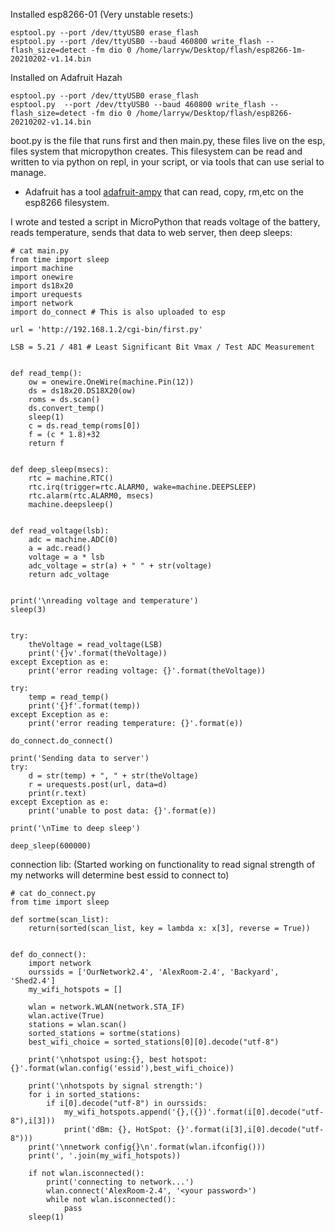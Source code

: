 Installed esp8266-01 (Very unstable resets:)

```
esptool.py --port /dev/ttyUSB0 erase_flash
esptool.py --port /dev/ttyUSB0 --baud 460800 write_flash --flash_size=detect -fm dio 0 /home/larryw/Desktop/flash/esp8266-1m-20210202-v1.14.bin
```

Installed on Adafruit Hazah
```
esptool.py --port /dev/ttyUSB0 erase_flash
esptool.py  --port /dev/ttyUSB0 --baud 460800 write_flash --flash_size=detect -fm dio 0 /home/larryw/Desktop/flash/esp8266-20210202-v1.14.bin
```
boot.py is the file that runs first and then main.py, these files live on the esp, files system that micropython creates. This filesystem can be read and written to via python on repl, in your script, or via tools that can use serial to manage.
  - Adafruit has a tool [adafruit-ampy](https://learn.adafruit.com/micropython-basics-load-files-and-run-code/install-ampy?gclid=Cj0KCQjw0caCBhCIARIsAGAfuMxI42mR9D5vCgR_MoLn2ln7aC0qGG-dMGxoMWt9SmYBjVuPZ0xIZN0aAohNEALw_wcB) that can read, copy, rm,etc on the esp8266 filesystem.

I wrote and tested a script in MicroPython that reads voltage of the battery, reads temperature, sends that data to web server, then deep sleeps:
```
# cat main.py
from time import sleep
import machine
import onewire
import ds18x20
import urequests
import network
import do_connect # This is also uploaded to esp

url = 'http://192.168.1.2/cgi-bin/first.py'

LSB = 5.21 / 481 # Least Significant Bit Vmax / Test ADC Measurement


def read_temp():
    ow = onewire.OneWire(machine.Pin(12))
    ds = ds18x20.DS18X20(ow)
    roms = ds.scan()
    ds.convert_temp()
    sleep(1)
    c = ds.read_temp(roms[0])
    f = (c * 1.8)+32
    return f


def deep_sleep(msecs):
    rtc = machine.RTC()
    rtc.irq(trigger=rtc.ALARM0, wake=machine.DEEPSLEEP)
    rtc.alarm(rtc.ALARM0, msecs)
    machine.deepsleep()


def read_voltage(lsb):
    adc = machine.ADC(0)
    a = adc.read()
    voltage = a * lsb
    adc_voltage = str(a) + " " + str(voltage)
    return adc_voltage


print('\nreading voltage and temperature')
sleep(3)


try:
    theVoltage = read_voltage(LSB)
    print('{}v'.format(theVoltage))
except Exception as e:
    print('error reading voltage: {}'.format(theVoltage))

try:
    temp = read_temp()
    print('{}f'.format(temp))
except Exception as e:
    print('error reading temperature: {}'.format(e))

do_connect.do_connect()

print('Sending data to server')
try:
    d = str(temp) + ", " + str(theVoltage)
    r = urequests.post(url, data=d)
    print(r.text)
except Exception as e:
    print('unable to post data: {}'.format(e))

print('\nTime to deep sleep')

deep_sleep(600000)
```
connection lib: (Started working on functionality to read signal strength of my networks will determine best essid to connect to)
```
# cat do_connect.py
from time import sleep

def sortme(scan_list):
    return(sorted(scan_list, key = lambda x: x[3], reverse = True))


def do_connect():
    import network
    ourssids = ['OurNetwork2.4', 'AlexRoom-2.4', 'Backyard', 'Shed2.4']
    my_wifi_hotspots = []

    wlan = network.WLAN(network.STA_IF)
    wlan.active(True)
    stations = wlan.scan()
    sorted_stations = sortme(stations)
    best_wifi_choice = sorted_stations[0][0].decode("utf-8")

    print('\nhotspot using:{}, best hotspot:{}'.format(wlan.config('essid'),best_wifi_choice))

    print('\nhotspots by signal strength:')
    for i in sorted_stations:
        if i[0].decode("utf-8") in ourssids:
            my_wifi_hotspots.append('{},({})'.format(i[0].decode("utf-8"),i[3]))
            print('dBm: {}, HotSpot: {}'.format(i[3],i[0].decode("utf-8"))) 
    print('\nnetwork config{}\n'.format(wlan.ifconfig()))
    print(', '.join(my_wifi_hotspots))

    if not wlan.isconnected():
        print('connecting to network...')
        wlan.connect('AlexRoom-2.4', '<your password>')
        while not wlan.isconnected():
            pass
    sleep(1)
```
